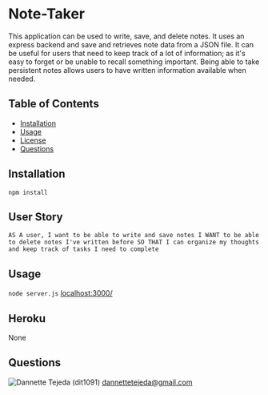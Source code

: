 # Note-Taker
This application can be used to write, save, and delete notes. It uses an express backend and save and retrieves note data from a JSON file. It can be useful for users that need to keep track of a lot of information; as it's easy to forget or be unable to recall something important. Being able to take persistent notes allows users to have written information available when needed.

## Table of Contents 
* [Installation](#installation) 
* [Usage](#usage) 
* [License](#license) 
* [Questions](#questions) 


## Installation 
 `npm install` 

## User Story
`AS A user, I want to be able to write and save notes
I WANT to be able to delete notes I've written before
SO THAT I can organize my thoughts and keep track of tasks I need to complete`


## Usage 
 `node server.js`
 [localhost:3000/](https://http://localhost:3000/)
 
 ## Heroku
 None 


## Questions 
![Dannette Tejeda](https://i.ibb.co/bd4tYV7/profile.png) (dit1091)  [dannettetejeda@gmail.com](mailto:dannettetejeda@gmail.com)
